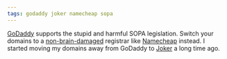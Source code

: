 ```yaml
---
tags: godaddy joker namecheap sopa
---
```


[GoDaddy](/wiki/GoDaddy) supports the stupid and harmful SOPA legislation. Switch your domains to a [non-brain-damaged](http://community.namecheap.com/blog/2011/12/22/we-say-no-to-sopa/) registrar like [Namecheap](http://www.namecheap.com/) instead. I started moving my domains away from GoDaddy to [Joker](/wiki/Joker) a long time ago.
